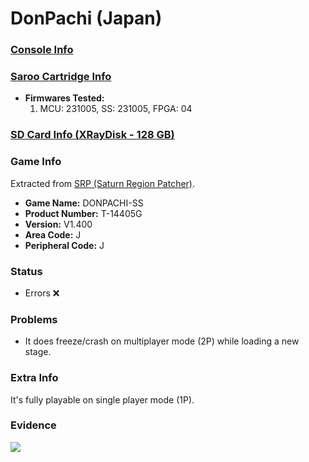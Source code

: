# DonPachi (Japan)

### [Console Info](../../../../../Info/Consoles/VA13/README.md)

### [Saroo Cartridge Info](../../../../../Info/Cartridges/RetroGameParadiseStore/1.32F/README.md)

- <b>Firmwares Tested:</b>
  1. MCU: 231005, SS: 231005, FPGA: 04

### [SD Card Info (XRayDisk - 128 GB)](../../../../../Info/SdCards/XRayDisk/128GB/fat32/README.md)

### Game Info

Extracted from [SRP (Saturn Region Patcher)](https://segaxtreme.net/resources/saturn-region-patcher.81/download).

- <b>Game Name:</b> DONPACHI-SS
- <b>Product Number:</b> T-14405G
- <b>Version:</b> V1.400
- <b>Area Code:</b> J
- <b>Peripheral Code:</b> J

### Status

- Errors :x:

### Problems

- It does freeze/crash on multiplayer mode (2P) while loading a new stage.

### Extra Info

It's fully playable on single player mode (1P).

### Evidence

[![](https://img.youtube.com/vi/XKBpFywzsWk/0.jpg)](https://www.youtube.com/watch?v=XKBpFywzsWk)
